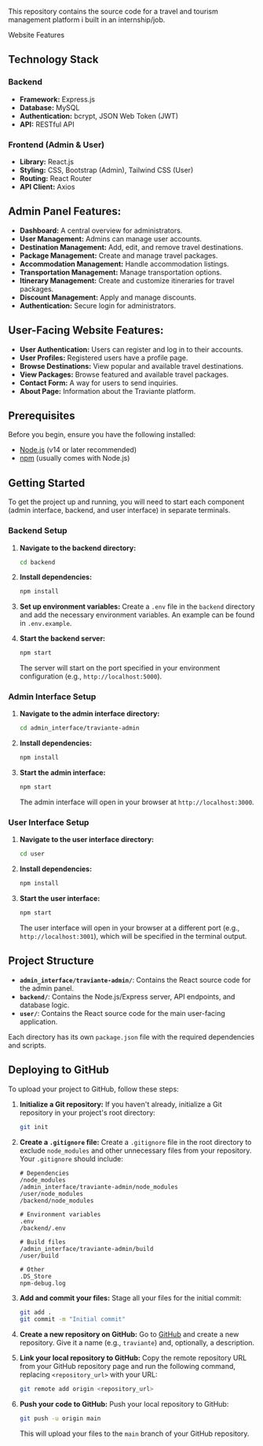 This repository contains the source code for a travel and tourism management platform i built in an internship/job.

Website Features

## Technology Stack

### Backend
- **Framework:** Express.js
- **Database:** MySQL
- **Authentication:** bcrypt, JSON Web Token (JWT)
- **API:** RESTful API

### Frontend (Admin & User)
- **Library:** React.js
- **Styling:** CSS, Bootstrap (Admin), Tailwind CSS (User)
- **Routing:** React Router
- **API Client:** Axios

## Admin Panel Features:
- **Dashboard:** A central overview for administrators.
- **User Management:** Admins can manage user accounts.
- **Destination Management:** Add, edit, and remove travel destinations.
- **Package Management:** Create and manage travel packages.
- **Accommodation Management:** Handle accommodation listings.
- **Transportation Management:** Manage transportation options.
- **Itinerary Management:** Create and customize itineraries for travel packages.
- **Discount Management:** Apply and manage discounts.
- **Authentication:** Secure login for administrators.

## User-Facing Website Features:
- **User Authentication:** Users can register and log in to their accounts.
- **User Profiles:** Registered users have a profile page.
- **Browse Destinations:** View popular and available travel destinations.
- **View Packages:** Browse featured and available travel packages.
- **Contact Form:** A way for users to send inquiries.
- **About Page:** Information about the Traviante platform.


## Prerequisites

Before you begin, ensure you have the following installed:

-   [Node.js](https://nodejs.org/) (v14 or later recommended)
-   [npm](https://www.npmjs.com/) (usually comes with Node.js)

## Getting Started

To get the project up and running, you will need to start each component (admin interface, backend, and user interface) in separate terminals.

### Backend Setup

1.  **Navigate to the backend directory:**
    ```bash
    cd backend
    ```

2.  **Install dependencies:**
    ```bash
    npm install
    ```

3.  **Set up environment variables:**
    Create a `.env` file in the `backend` directory and add the necessary environment variables. An example can be found in `.env.example`.

4.  **Start the backend server:**
    ```bash
    npm start
    ```
    The server will start on the port specified in your environment configuration (e.g., `http://localhost:5000`).

### Admin Interface Setup

1.  **Navigate to the admin interface directory:**
    ```bash
    cd admin_interface/traviante-admin
    ```

2.  **Install dependencies:**
    ```bash
    npm install
    ```

3.  **Start the admin interface:**
    ```bash
    npm start
    ```
    The admin interface will open in your browser at `http://localhost:3000`.

### User Interface Setup

1.  **Navigate to the user interface directory:**
    ```bash
    cd user
    ```

2.  **Install dependencies:**
    ```bash
    npm install
    ```

3.  **Start the user interface:**
    ```bash
    npm start
    ```
    The user interface will open in your browser at a different port (e.g., `http://localhost:3001`), which will be specified in the terminal output.

## Project Structure

-   **`admin_interface/traviante-admin/`**: Contains the React source code for the admin panel.
-   **`backend/`**: Contains the Node.js/Express server, API endpoints, and database logic.
-   **`user/`**: Contains the React source code for the main user-facing application.

Each directory has its own `package.json` file with the required dependencies and scripts.

## Deploying to GitHub

To upload your project to GitHub, follow these steps:

1.  **Initialize a Git repository:**
    If you haven't already, initialize a Git repository in your project's root directory:
    ```bash
    git init
    ```

2.  **Create a `.gitignore` file:**
    Create a `.gitignore` file in the root directory to exclude `node_modules` and other unnecessary files from your repository. Your `.gitignore` should include:
    ```
    # Dependencies
    /node_modules
    /admin_interface/traviante-admin/node_modules
    /user/node_modules
    /backend/node_modules

    # Environment variables
    .env
    /backend/.env

    # Build files
    /admin_interface/traviante-admin/build
    /user/build

    # Other
    .DS_Store
    npm-debug.log
    ```

3.  **Add and commit your files:**
    Stage all your files for the initial commit:
    ```bash
    git add .
    git commit -m "Initial commit"
    ```

4.  **Create a new repository on GitHub:**
    Go to [GitHub](https://github.com/) and create a new repository. Give it a name (e.g., `traviante`) and, optionally, a description.

5.  **Link your local repository to GitHub:**
    Copy the remote repository URL from your GitHub repository page and run the following command, replacing `<repository_url>` with your URL:
    ```bash
    git remote add origin <repository_url>
    ```

6.  **Push your code to GitHub:**
    Push your local repository to GitHub:
    ```bash
    git push -u origin main
    ```
    This will upload your files to the `main` branch of your GitHub repository.
